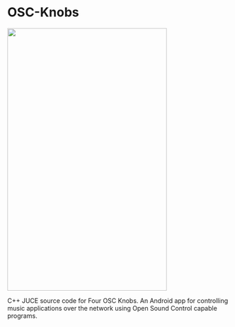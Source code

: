 # OSC-Knobs

<img src= http://www.faxinadu.net/images/oscknobs.png  height="592" width="360" img>

C++ JUCE source code for Four OSC Knobs. An Android app for controlling music applications over the network using
Open Sound Control capable programs.
